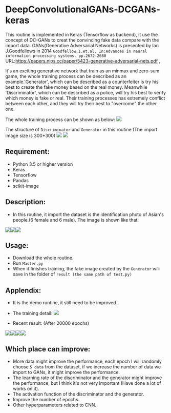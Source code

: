 # DeepConvolutionalGANs-DCGANs-keras
This routine is implemented in Keras (Tensorflow as backend), it use the concept of DC-GANs to creat the convincing fake data compare with the import data. GANs(Generative Adversarial Networks) is presented by Ian J.Goodfellows in 2014 `Goodfellow,I.et.al. In:Advances in neural information processing systems. pp.2672-2680 ` URL:https://papers.nips.cc/paper/5423-generative-adversarial-nets.pdf , 

It's an exciting generative network that train as an minmax and zero-sum game, the whole training process can be described as an example.'Generator', which can be described as a counterfeiter is try his best to create the fake money based on the real money. Meanwhile 'Discriminator', which can be described as a police, will try his best to verify which money is fake or real. Their training processes has extremely conflict between each other, and they will try their best to "overcome" the other one.

The whole training process can be shown as below:
![](https://raw.githubusercontent.com/q145492675/DCGANs-DeepConvolutionalGANs-keras/master/image1.png)

The structure of `Discriminator` and `Generator` in this routine (The import image size is 300*300)
![](https://raw.githubusercontent.com/q145492675/DCGANs-DeepConvolutionalGANs-keras/master/image2.png)
![](https://raw.githubusercontent.com/q145492675/DCGANs-DeepConvolutionalGANs-keras/master/image3.png)

## Requirement:
* Python 3.5 or higher version
* Keras
* Tensorflow
* Pandas
* scikit-image

## Description:
* In this routine, it import the dataset is the identification photo of Asian's people.(6 female and 6 male). The image is shown like that:

![](https://raw.githubusercontent.com/q145492675/DCGANs-DeepConvolutionalGANs-keras/master/DCGANs-DeepConvolutionalGANs-keras-master/DCGANs_keras/GANs_dataset/girl_11.jpg)![](https://raw.githubusercontent.com/q145492675/DCGANs-DeepConvolutionalGANs-keras/master/DCGANs-DeepConvolutionalGANs-keras-master/DCGANs_keras/GANs_dataset/girl_7.jpg)![](https://raw.githubusercontent.com/q145492675/DCGANs-DeepConvolutionalGANs-keras/master/DCGANs-DeepConvolutionalGANs-keras-master/DCGANs_keras/GANs_dataset/man_2.jpg)



## Usage:
* Download the whole routine.
* Run `Master.py` 
* When it finishes training, the fake image created by the `Generator` will save in the folder of `result (the same path of test.py)`

## Applendix:
* It is the demo runtine, it still need to be improved.

* The training detail:
![](https://raw.githubusercontent.com/q145492675/DCGANs-DeepConvolutionalGANs-keras/master/DCGANs-DeepConvolutionalGANs-keras-master/DCGANs_keras/training_detail.png)

* Recent result: (After 20000 epochs)

![](https://raw.githubusercontent.com/q145492675/DCGANs-DeepConvolutionalGANs-keras/master/DCGANs-DeepConvolutionalGANs-keras-master/DCGANs_keras/result/predict/_1.jpg)![](https://raw.githubusercontent.com/q145492675/DCGANs-DeepConvolutionalGANs-keras/master/DCGANs-DeepConvolutionalGANs-keras-master/DCGANs_keras/result/predict/_4.jpg)![](https://raw.githubusercontent.com/q145492675/DCGANs-DeepConvolutionalGANs-keras/master/DCGANs-DeepConvolutionalGANs-keras-master/DCGANs_keras/result/predict/_8.jpg)![](https://raw.githubusercontent.com/q145492675/DCGANs-DeepConvolutionalGANs-keras/master/DCGANs-DeepConvolutionalGANs-keras-master/DCGANs_keras/result/predict/_5.jpg)

## Which place can improve:
* More data might improve the performance, each epoch I will randomly choose `5 data` from the dataset, if we increase the number of data we import to GANs, it might improve the performance.
* The learning rate of the discriminator and the generator might improve the performance, but I think it's not very important (Have done a lot of works on it).
* The activation function of the discriminator and the generator.
* Improve the number of epochs.
* Other hyperparameters related to CNN.
